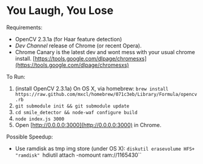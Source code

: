 You Laugh, You Lose
====================

Requirements:
  + OpenCV 2.3.1a (for Haar feature detection)
  + *Dev Channel* release of Chrome (or recent Opera). 
  + Chrome Canary is the latest dev and wont mess with your usual chrome install.
  [https://tools.google.com/dlpage/chromesxs](https://tools.google.com/dlpage/chromesxs)


To Run:
  1. (install OpenCV 2.3.1a)
    On OS X, via homebrew: `brew install https://raw.github.com/mxcl/homebrew/071c3eb/Library/Formula/opencv.rb`
  2. `git submodule init && git submodule update`
  3. `cd smile_detector && node-waf configure build`
  4. `node index.js 3000`
  5. Open [http://0.0.0.0:3000](http://0.0.0.0:3000) in Chrome.

Possible Speedup:
  + Use ramdisk as tmp img store (under OS X): `diskutil erasevolume HFS+ "ramdisk" `hdiutil attach -nomount ram://1165430``
